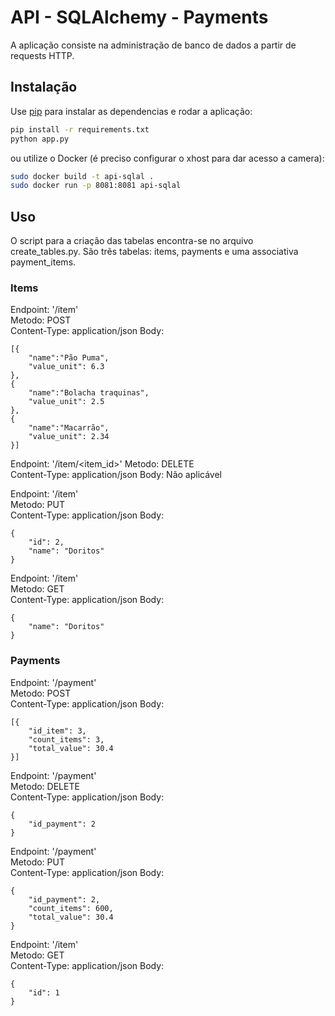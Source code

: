 # API - SQLAlchemy - Payments

  A aplicação consiste na administração de banco de dados a partir de requests HTTP.

## Instalação

Use [pip](https://pip.pypa.io/en/stable/) para instalar as dependencias e rodar a aplicação:

```bash
pip install -r requirements.txt
python app.py
```

ou utilize o Docker (é preciso configurar o xhost para dar acesso a camera):

```bash
sudo docker build -t api-sqlal .
sudo docker run -p 8081:8081 api-sqlal
```

## Uso

O script para a criação das tabelas encontra-se no arquivo create_tables.py. São trẽs tabelas: items, payments e uma associativa payment_items.

### Items

Endpoint: '/item'  
Metodo: POST  
Content-Type: application/json
Body: 
```text
[{
	"name":"Pão Puma",
	"value_unit": 6.3
},
{
	"name":"Bolacha traquinas",
	"value_unit": 2.5
},
{
	"name":"Macarrão",
	"value_unit": 2.34
}]
```

Endpoint: '/item/<item_id>'
Metodo: DELETE  
Content-Type: application/json
Body: Não aplicável


Endpoint: '/item'  
Metodo: PUT  
Content-Type: application/json
Body: 
```text
{
	"id": 2,
	"name": "Doritos"
}
```

Endpoint: '/item'  
Metodo: GET  
Content-Type: application/json
Body: 
```text
{
	"name": "Doritos"
}
``` 

### Payments

Endpoint: '/payment'  
Metodo: POST  
Content-Type: application/json
Body: 
```text
[{
    "id_item": 3,
    "count_items": 3,
    "total_value": 30.4
}]
```

Endpoint: '/payment'  
Metodo: DELETE   
Content-Type: application/json 
Body:  
```text
{
    "id_payment": 2 
}
```  


Endpoint: '/payment'   
Metodo: PUT  
Content-Type: application/json
Body: 
```text
{
	"id_payment": 2,
    "count_items": 600,
    "total_value": 30.4
}
```

Endpoint: '/item'  
Metodo: GET  
Content-Type: application/json
Body: 
```text
{
    "id": 1
}
``` 
